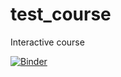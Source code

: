 # test_course
Interactive course

[![Binder](https://mybinder.org/badge_logo.svg)](https://mybinder.org/v2/gh/mlucasq/test_course/c81865b1984dec9eeca264c125ed3b0a64dda9a9?urlpath=lab%2Ftree%2Fvibracao_livre_nao_amortecida.ipynb)
